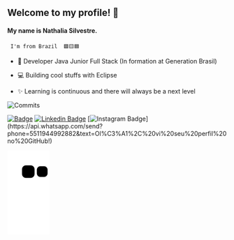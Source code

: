 ##  Welcome to my profile! 👋

#### My name is Nathalia Silvestre. 
     I'm from Brazil  🟩🟨🟦

- 🚀 Developer Java Junior Full Stack (In formation at Generation Brasil)

- 💻 Building cool stuffs with Eclipse

- ✨ Learning is continuous and there will always be a next level

![Commits](https://github-readme-stats.vercel.app/api?username=93-silvestre)

[![Badge](https://img.shields.io/badge/-Linkedin-blue?style=flat-square&labelColor=blue&logo=Linkedin&logoColor=black&link=https://www.linkedin.com/in/nathalia-ribeiro-silvestre-381849215/)](https://www.linkedin.com/in/nathalia-ribeiro-silvestre-381849215/) [![Linkedin Badge](https://img.shields.io/badge/-Instagram-violet?style=flat-square&labelColor=violet&logo=instagram&logoColor=white&link=https://instagram.com/nathalia.silvestree?utm_medium=copy_linka)](https://instagram.com/nathalia.silvestree?utm_medium=copy_link) [![Instagram Badge](https://img.shields.io/badge/-WhatsApp-green?style=flat-square&labelColor=green&logo=whatsapp&logoColor=white&link=https://api.whatsapp.com/send?phone=55119856133882&text=Ol%C3%A1%2C%20vi%20seu%20perfil%20no%20GitHub!)](https://api.whatsapp.com/send?phone=5511944992882&text=Ol%C3%A1%2C%20vi%20seu%20perfil%20no%20GitHub!)

  ![Snake animation](https://github.com/rafaballerini/rafaballerini/blob/output/github-contribution-grid-snake.svg)
 
</div>



